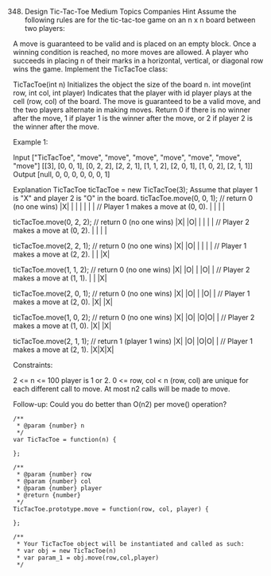 348. Design Tic-Tac-Toe
     Medium
     Topics
     Companies
     Hint
     Assume the following rules are for the tic-tac-toe game on an n x n board between two players:

A move is guaranteed to be valid and is placed on an empty block.
Once a winning condition is reached, no more moves are allowed.
A player who succeeds in placing n of their marks in a horizontal, vertical, or diagonal row wins the game.
Implement the TicTacToe class:

TicTacToe(int n) Initializes the object the size of the board n.
int move(int row, int col, int player) Indicates that the player with id player plays at the cell (row, col) of the board. The move is guaranteed to be a valid move, and the two players alternate in making moves. Return
0 if there is no winner after the move,
1 if player 1 is the winner after the move, or
2 if player 2 is the winner after the move.

Example 1:

Input
["TicTacToe", "move", "move", "move", "move", "move", "move", "move"]
[[3], [0, 0, 1], [0, 2, 2], [2, 2, 1], [1, 1, 2], [2, 0, 1], [1, 0, 2], [2, 1, 1]]
Output
[null, 0, 0, 0, 0, 0, 0, 1]

Explanation
TicTacToe ticTacToe = new TicTacToe(3);
Assume that player 1 is "X" and player 2 is "O" in the board.
ticTacToe.move(0, 0, 1); // return 0 (no one wins)
|X| | |
| | | | // Player 1 makes a move at (0, 0).
| | | |

ticTacToe.move(0, 2, 2); // return 0 (no one wins)
|X| |O|
| | | | // Player 2 makes a move at (0, 2).
| | | |

ticTacToe.move(2, 2, 1); // return 0 (no one wins)
|X| |O|
| | | | // Player 1 makes a move at (2, 2).
| | |X|

ticTacToe.move(1, 1, 2); // return 0 (no one wins)
|X| |O|
| |O| | // Player 2 makes a move at (1, 1).
| | |X|

ticTacToe.move(2, 0, 1); // return 0 (no one wins)
|X| |O|
| |O| | // Player 1 makes a move at (2, 0).
|X| |X|

ticTacToe.move(1, 0, 2); // return 0 (no one wins)
|X| |O|
|O|O| | // Player 2 makes a move at (1, 0).
|X| |X|

ticTacToe.move(2, 1, 1); // return 1 (player 1 wins)
|X| |O|
|O|O| | // Player 1 makes a move at (2, 1).
|X|X|X|

Constraints:

2 <= n <= 100
player is 1 or 2.
0 <= row, col < n
(row, col) are unique for each different call to move.
At most n2 calls will be made to move.

Follow-up: Could you do better than O(n2) per move() operation?

```
/**
 * @param {number} n
 */
var TicTacToe = function(n) {

};

/**
 * @param {number} row
 * @param {number} col
 * @param {number} player
 * @return {number}
 */
TicTacToe.prototype.move = function(row, col, player) {

};

/**
 * Your TicTacToe object will be instantiated and called as such:
 * var obj = new TicTacToe(n)
 * var param_1 = obj.move(row,col,player)
 */
```
